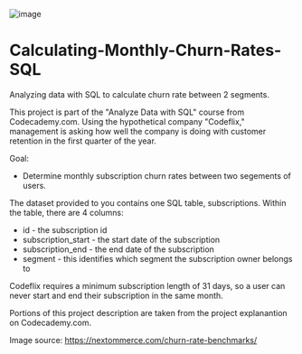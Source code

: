 
![image](https://user-images.githubusercontent.com/93561950/154751428-6918d9f2-b250-4939-985b-368e7ac4178d.png)


# Calculating-Monthly-Churn-Rates-SQL
Analyzing data with SQL to calculate churn rate between 2 segments.

This project is part of the "Analyze Data with SQL" course from Codecademy.com. Using the hypothetical company "Codeflix," management is asking how well the company is doing with customer retention in the first quarter of the year.

Goal:
- Determine monthly subscription churn rates between two segements of users.

The dataset provided to you contains one SQL table, subscriptions. 
Within the table, there are 4 columns:
- id - the subscription id
- subscription_start - the start date of the subscription
- subscription_end - the end date of the subscription
- segment - this identifies which segment the subscription owner belongs to

Codeflix requires a minimum subscription length of 31 days, so a user can never start and end their subscription in the same month.

Portions of this project description are taken from the project explanantion on Codecademy.com.

Image source: https://nextommerce.com/churn-rate-benchmarks/
